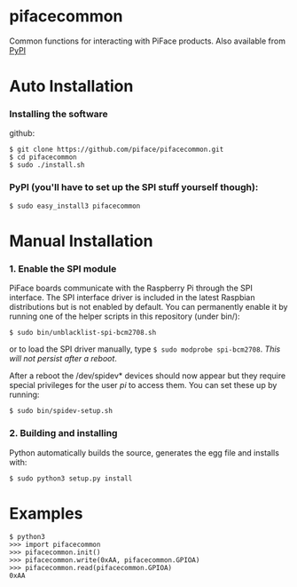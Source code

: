 pifacecommon
============

Common functions for interacting with PiFace products. Also available from 
[PyPI](https://pypi.python.org/pypi/pifacecommon/)

Auto Installation
=================
### Installing the software
github:

    $ git clone https://github.com/piface/pifacecommon.git
    $ cd pifacecommon
    $ sudo ./install.sh

### PyPI (you'll have to set up the SPI stuff yourself though):

    $ sudo easy_install3 pifacecommon

Manual Installation
===================
### 1. Enable the SPI module
PiFace boards communicate with the Raspberry Pi through the SPI interface.
The SPI interface driver is included in the latest Raspbian distributions
but is not enabled by default. You can permanently enable it by running one of 
the helper scripts in this repository (under bin/):

    $ sudo bin/unblacklist-spi-bcm2708.sh

or to load the SPI driver manually, type `$ sudo modprobe spi-bcm2708`. *This will not persist after a reboot*.

After a reboot the /dev/spidev* devices should now appear but they require
special privileges for the user *pi* to access them. You can set these up by
running:

    $ sudo bin/spidev-setup.sh

### 2. Building and installing
Python automatically builds the source, generates the egg file and installs with:

    $ sudo python3 setup.py install

Examples
========

    $ python3
    >>> import pifacecommon
    >>> pifacecommon.init()
    >>> pifacecommon.write(0xAA, pifacecommon.GPIOA)
    >>> pifacecommon.read(pifacecommon.GPIOA)
    0xAA

